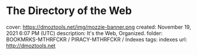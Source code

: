 # The Directory of the Web

cover: https://dmoztools.net/img/mozzie-banner.png
created: November 19, 2021 6:07 PM (UTC)
description: It's the Web, Organized.
folder: BOOKMRKS-MTHRFCKR / PIRACY-MTHRFCKR / Indexes
tags: indexes
url: http://dmoztools.net